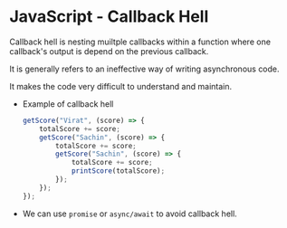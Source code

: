 # JavaScript - Callback Hell

Callback hell is nesting muiltple callbacks within a function where one callback's output is depend on the previous callback.  

It is generally refers to an ineffective way of writing asynchronous code.

It makes the code very difficult to understand and maintain.

* Example of callback hell

    ```javascript
    getScore("Virat", (score) => {
        totalScore += score;
        getScore("Sachin", (score) => {
            totalScore += score;
            getScore("Sachin", (score) => {
                totalScore += score;
                printScore(totalScore);
            });
        });
    });
    ```

* We can use `promise` or `async/await` to avoid callback hell.
